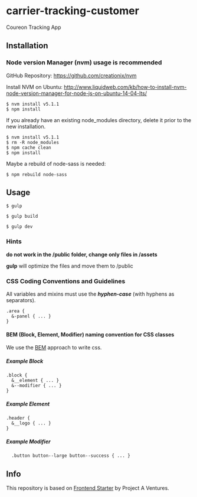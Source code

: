 # carrier-tracking-customer
Coureon Tracking App

## Installation

### Node version Manager (nvm) usage is recommended

GitHub Repository: https://github.com/creationix/nvm

Install NVM on Ubuntu: http://www.liquidweb.com/kb/how-to-install-nvm-node-version-manager-for-node-js-on-ubuntu-14-04-lts/


```
$ nvm install v5.1.1
$ npm install
```

If you already have an existing node_modules directory, delete it prior to the new installation.
```
$ nvm install v5.1.1
$ rm -R node_modules
$ npm cache clean
$ npm install
```

Maybe a rebuild of node-sass is needed:

```
$ npm rebuild node-sass
```

## Usage

```
$ gulp
```
```
$ gulp build
```
```
$ gulp dev
```

### Hints

**do not work in the /public folder, change only files in /assets**

**gulp** will optimize the files and move them to /public

### CSS Coding Conventions and Guidelines
All variables and mixins must use the ***hyphen-case*** (with hyphens as separators).

```
.area {
  &-panel { ... }
}
```

#### BEM (Block, Element, Modifier) naming convention for CSS classes
We use the [BEM](http://getbem.com/introduction/) approach to write css.

##### Example Block

```
.block {
  &__element { ... }
  &--modifier { ... }
}
```

##### Example Element
```
.header {
  &__logo { ... }
}
```

##### Example Modifier
```
  .button button--large button--success { ... }
```

## Info
This repository is based on [Frontend Starter](https://github.com/project-a/frontend-starter) by Project A Ventures.
